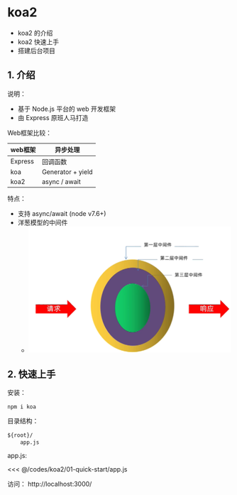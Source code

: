# koa2

* koa2 的介绍
* koa2 快速上手
* 搭建后台项目

## 1. 介绍

说明：

* 基于 Node.js 平台的 web 开发框架
* 由 Express 原班人马打造

Web框架比较：

| web框架   | 异步处理              |
|---------|-------------------|
| Express | 回调函数              |
| koa     | Generator + yield |
| koa2    | async / await     |

特点：

* 支持 async/await (node v7.6+)
* 洋葱模型的中间件
  * ![koa2_middleware](../_images/koa2_middleware.png)

## 2. 快速上手

安装：

```shell
npm i koa
```

目录结构：

```text
${root}/
    app.js
```

app.js:

<<< @/codes/koa2/01-quick-start/app.js

访问： http://localhost:3000/
